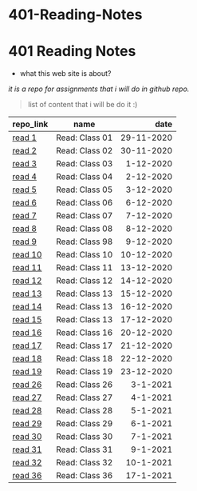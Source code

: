 # 401-Reading-Notes


#  401 Reading Notes
* what this web site is about?

*it is a repo for assignments that i will do in github repo.*

> list of content that i will be do it :) 

| repo_link |      name     |  date   |
|----------|:-------------:|------:|
|[read 1](https://hadeelhhawajreh.github.io/401-Reading-Notes/class-01)|Read: Class 01|29-11-2020|  
|[read 2](https://hadeelhhawajreh.github.io/401-Reading-Notes/class-02)|Read: Class 02|30-11-2020|  
|[read 3](https://hadeelhhawajreh.github.io/401-Reading-Notes/class-03)|Read: Class 03|1-12-2020|  
|[read 4](https://hadeelhhawajreh.github.io/401-Reading-Notes/class-04)|Read: Class 04|2-12-2020|  
|[read 5](https://hadeelhhawajreh.github.io/401-Reading-Notes/class-05)|Read: Class 05|3-12-2020|  
|[read 6](https://hadeelhhawajreh.github.io/401-Reading-Notes/class-06)|Read: Class 06|6-12-2020|  
|[read 7](https://hadeelhhawajreh.github.io/401-Reading-Notes/class-07)|Read: Class 07|7-12-2020|  
|[read 8](https://hadeelhhawajreh.github.io/401-Reading-Notes/class-08)|Read: Class 08|8-12-2020|  
|[read 9](https://hadeelhhawajreh.github.io/401-Reading-Notes/class-09)|Read: Class 98|9-12-2020|  
|[read 10](https://hadeelhhawajreh.github.io/401-Reading-Notes/class-10)|Read: Class 10|10-12-2020|  
|[read 11](https://hadeelhhawajreh.github.io/401-Reading-Notes/class-11)|Read: Class 11|13-12-2020|  
|[read 12](https://hadeelhhawajreh.github.io/401-Reading-Notes/class-12)|Read: Class 12|14-12-2020|
|[read 13](https://hadeelhhawajreh.github.io/401-Reading-Notes/class-13)|Read: Class 13|15-12-2020|  
|[read 14](https://hadeelhhawajreh.github.io/401-Reading-Notes/class-14)|Read: Class 13|16-12-2020|  
|[read 15](https://hadeelhhawajreh.github.io/401-Reading-Notes/class-15)|Read: Class 13|17-12-2020|  
|[read 16](https://hadeelhhawajreh.github.io/401-Reading-Notes/class-16)|Read: Class 16|20-12-2020|
|[read 17](https://hadeelhhawajreh.github.io/401-Reading-Notes/class-17)|Read: Class 17|21-12-2020| 
|[read 18](https://hadeelhhawajreh.github.io/401-Reading-Notes/class-18)|Read: Class 18|22-12-2020| 
|[read 19](https://hadeelhhawajreh.github.io/401-Reading-Notes/class-19)|Read: Class 19|23-12-2020| 
|[read 26](https://hadeelhhawajreh.github.io/401-Reading-Notes/class-26)|Read: Class 26|3-1-2021|  
|[read 27](https://hadeelhhawajreh.github.io/401-Reading-Notes/class-27)|Read: Class 27|4-1-2021|  
|[read 28](https://hadeelhhawajreh.github.io/401-Reading-Notes/class-28)|Read: Class 28|5-1-2021| 
|[read 29](https://hadeelhhawajreh.github.io/401-Reading-Notes/class-29)|Read: Class 29|6-1-2021|  
|[read 30](https://hadeelhhawajreh.github.io/401-Reading-Notes/class-30)|Read: Class 30|7-1-2021|
|[read 31](https://hadeelhhawajreh.github.io/401-Reading-Notes/class-31)|Read: Class 31|9-1-2021|  
|[read 32](https://hadeelhhawajreh.github.io/401-Reading-Notes/class-32)|Read: Class 32|10-1-2021|  
|[read 36](https://hadeelhhawajreh.github.io/401-Reading-Notes/class-36)|Read: Class 36|17-1-2021|  




